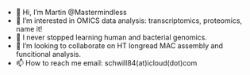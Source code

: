 - 👋 Hi, I’m Martin @Mastermindless
- 👀 I’m interested in OMICS data analysis: transcriptomics, proteomics, name it!
- 🌱 I never stopped learning human and bacterial genomics.
- 💞️ I’m looking to collaborate on HT longread MAC assembly and funcitional analysis.
- 📫 How to reach me email: schwill84(at)icloud(dot)com
<!---
Mastermindless/Mastermindless is a ✨ special ✨ repository because its `README.md` (this file) appears on your GitHub profile.
You can click the Preview link to take a look at your changes.
--->
